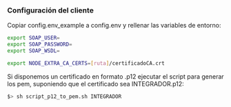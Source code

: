 ### Configuración del cliente

Copiar config.env_example a config.env y rellenar las variables de entorno:

```bash
export SOAP_USER=
export SOAP_PASSWORD=
export SOAP_WSDL=

export NODE_EXTRA_CA_CERTS=[ruta]/certificadoCA.crt
```

Si disponemos un certificado en formato .p12 ejecutar el script para generar los pem, suponiendo que el certificado sea INTEGRADOR.p12:

```bash
$> sh script_p12_to_pem.sh INTEGRADOR
```

